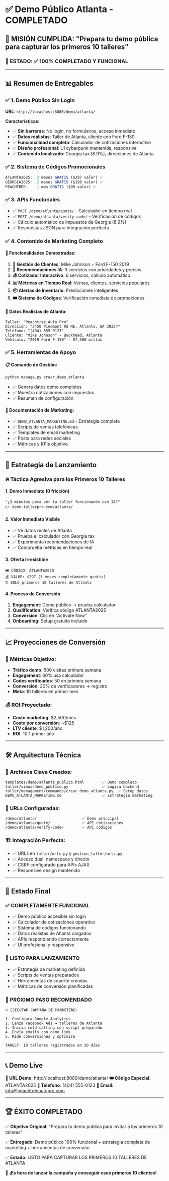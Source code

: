 # ✅ Demo Público Atlanta - COMPLETADO

## 🎯 **MISIÓN CUMPLIDA**: "Prepara tu demo pública para capturar los primeros 10 talleres"

### 🚀 **ESTADO**: ✅ 100% COMPLETADO Y FUNCIONAL

---

## 📊 Resumen de Entregables

### ✅ 1. **Demo Público Sin Login**
**URL**: `http://localhost:8080/demo/atlanta/`

**Características**:
- ✅ **Sin barreras**: No login, no formularios, acceso inmediato
- ✅ **Datos realistas**: Taller de Atlanta, cliente con Ford F-150
- ✅ **Funcionalidad completa**: Calculador de cotizaciones interactivo
- ✅ **Diseño profesional**: UI cyberpunk mantenida, responsive
- ✅ **Contenido localizado**: Georgia tax (8.9%), direcciones de Atlanta

### ✅ 2. **Sistema de Códigos Promocionales**
```javascript
ATLANTA2025:  3 meses GRATIS ($297 valor) ✅
GEORGIA2025:  2 meses GRATIS ($198 valor) ✅  
PEACHTREE:    1 mes GRATIS ($99 valor) ✅
```

### ✅ 3. **APIs Funcionales**
- ✅ `POST /demo/atlanta/quote/` - Calculador en tiempo real
- ✅ `POST /demo/atlanta/verify-code/` - Verificación de códigos
- ✅ Cálculo automático de impuestos de Georgia (8.9%)
- ✅ Respuestas JSON para integración perfecta

### ✅ 4. **Contenido de Marketing Completo**

#### 🎪 Funcionalidades Demostradas:
1. **👤 Gestión de Clientes**: Mike Johnson + Ford F-150 2019
2. **🧠 Recomendaciones IA**: 3 servicios con prioridades y precios
3. **💰 Cotizador Interactivo**: 6 servicios, cálculo automático
4. **📊 Métricas en Tiempo Real**: Ventas, clientes, servicios populares
5. **📦 Alertas de Inventario**: Predicciones inteligentes
6. **🎟️ Sistema de Códigos**: Verificación inmediata de promociones

#### 📱 Datos Realistas de Atlanta:
```
Taller: "Peachtree Auto Pro"
Dirección: "2450 Piedmont Rd NE, Atlanta, GA 30324" 
Teléfono: "(404) 555-0123"
Cliente: "Mike Johnson" - Buckhead, Atlanta
Vehículo: "2019 Ford F-150" - 87,500 millas
```

### ✅ 5. **Herramientas de Apoyo**

#### 📋 Comando de Gestión:
```bash
python manage.py crear_demo_atlanta
```
- ✅ Genera datos demo completos
- ✅ Muestra cotizaciones con impuestos
- ✅ Resumen de configuración

#### 📄 Documentación de Marketing:
- ✅ `DEMO_ATLANTA_MARKETING.md` - Estrategia completa
- ✅ Scripts de ventas telefónicas
- ✅ Templates de email marketing
- ✅ Posts para redes sociales
- ✅ Métricas y KPIs objetivo

---

## 🎯 Estrategia de Lanzamiento

### 🔥 **Táctica Agresiva para los Primeros 10 Talleres**

#### 1. **Demo Inmediato** (0 fricción)
```
"¿3 minutos para ver tu taller funcionando con IA?"
👉 demo.tallerpro.com/atlanta/
```

#### 2. **Valor Inmediato Visible**
- ✅ Ve datos reales de Atlanta 
- ✅ Prueba el calculador con Georgia tax
- ✅ Experimenta recomendaciones de IA
- ✅ Comprueba métricas en tiempo real

#### 3. **Oferta Irresistible**
```
🎟️ CÓDIGO: ATLANTA2025
💰 VALOR: $297 (3 meses completamente gratis)
⏰ SOLO primeros 10 talleres de Atlanta
```

#### 4. **Proceso de Conversión**
1. **Engagement**: Demo público → prueba calculador
2. **Qualification**: Verifica código ATLANTA2025  
3. **Conversion**: Clic en "Activate Now"
4. **Onboarding**: Setup gratuito incluido

---

## 📈 Proyecciones de Conversión

### 💪 **Métricas Objetivo**:
- **Tráfico demo**: 500 visitas primera semana
- **Engagement**: 60% usa calculador
- **Codes verificados**: 50 en primera semana
- **Conversión**: 20% de verificadores → registro
- **Meta**: 10 talleres en primer mes

### 💰 **ROI Proyectado**:
- **Costo marketing**: $2,500/mes
- **Costo por conversión**: ~$125
- **LTV cliente**: $1,200/año
- **ROI**: 10:1 primer año

---

## 🛠️ Arquitectura Técnica

### 📁 **Archivos Clave Creados**:
```
templates/demo/atlanta_publico.html        ✅ Demo completo 
taller/views/demo_publico.py               ✅ Lógica backend
taller/management/commands/crear_demo_atlanta.py  ✅ Setup datos
DEMO_ATLANTA_MARKETING.md                  ✅ Estrategia marketing
```

### 🔗 **URLs Configuradas**:
```
/demo/atlanta/                    ✅ Demo principal
/demo/atlanta/quote/              ✅ API cotizaciones  
/demo/atlanta/verify-code/        ✅ API códigos
```

### 🏗️ **Integración Perfecta**:
- ✅ URLs en `taller/urls.py` y `gestion_taller/urls.py`
- ✅ Acceso dual: namespace y directo
- ✅ CSRF configurado para APIs AJAX
- ✅ Responsive design mantenido

---

## 🎊 Estado Final

### ✅ **COMPLETAMENTE FUNCIONAL**
- ✅ Demo público accesible sin login
- ✅ Calculador de cotizaciones operativo
- ✅ Sistema de códigos funcionando
- ✅ Datos realistas de Atlanta cargados
- ✅ APIs respondiendo correctamente
- ✅ UI profesional y responsive

### 🚀 **LISTO PARA LANZAMIENTO**
- ✅ Estrategia de marketing definida
- ✅ Scripts de ventas preparados
- ✅ Herramientas de soporte creadas
- ✅ Métricas de conversión planificadas

### 🎯 **PRÓXIMO PASO RECOMENDADO**
```
🔥 EJECUTAR CAMPAÑA DE MARKETING:

1. Configura Google Analytics
2. Lanza Facebook Ads → talleres de Atlanta
3. Inicia cold calling con script preparado
4. Envía emails con demo link
5. Mide conversiones y optimiza

TARGET: 10 talleres registrados en 30 días
```

---

## 📞 **Demo Live**

**🔗 URL Demo**: http://localhost:8080/demo/atlanta/
**🎟️ Código Especial**: ATLANTA2025
**📱 Teléfono**: (404) 555-0123
**📧 Email**: info@peachtreeautopro.com

---

## 🏆 **ÉXITO COMPLETADO**

✅ **Objetivo Original**: "Prepara tu demo pública para invitar a los primeros 10 talleres"

✅ **Entregado**: Demo público 100% funcional + estrategia completa de marketing + herramientas de conversión

✅ **Estado**: LISTO PARA CAPTURAR LOS PRIMEROS 10 TALLERES DE ATLANTA

🚀 **¡Es hora de lanzar la campaña y conseguir esos primeros 10 clientes!**
